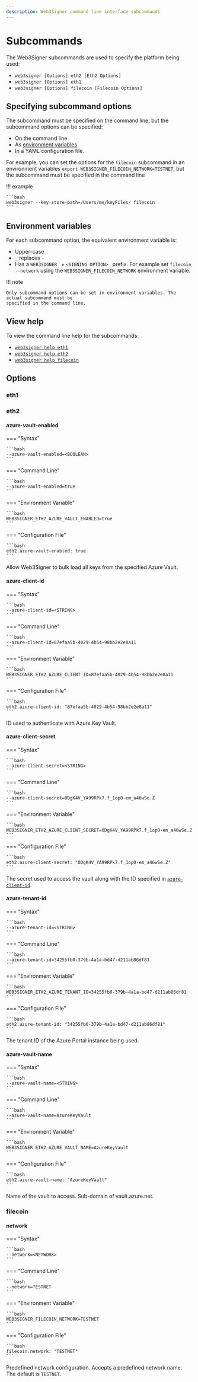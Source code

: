 ```yaml
---
description: Web3Signer command line interface subcommands
---
```


# Subcommands

The Web3Signer subcommands are used to specify the platform being used:

* `web3signer [Options] eth2 [Eth2 Options]`
* `web3signer [Options] eth1`
* `web3signer [Options] filecoin [Filecoin Options]`

## Specifying subcommand options

The subcommand must be specified on the command line, but the subcommand options can be specified:

* On the command line
* As [environment variables](#environment-variables)
* In a YAML configuration file.

For example, you can set the options for the `filecoin` subcommand in an environment variables
`export WEB3SIGNER_FILECOIN_NETWORK=TESTNET`, but the subcommand must be specified in the command line

!!! example

    ```bash
    web3signer --key-store-path=/Users/me/keyFiles/ filecoin
    ```

## Environment variables

For each subcommand option, the equivalent environment variable is:

* Upper-case
* `_` replaces `-`
* Has a `WEB3SIGNER_` + `<SIGNING_OPTION>_` prefix. For example set `filecoin --network`
    using the `WEB3SIGNER_FILECOIN_NETWORK` environment variable.

!!! note

    Only subcommand options can be set in environment variables. The actual subcommand must be
    specified in the command line.

## View help

To view the command line help for the subcommands:

* [`web3signer help eth1`](#eth1)
* [`web3signer help eth2`](#eth2)
* [`web3signer help filecoin`](#filecoin)


## Options

### eth1

### eth2

#### azure-vault-enabled

=== "Syntax"

    ```bash
    --azure-vault-enabled=<BOOLEAN>
    ```

=== "Command Line"

    ```bash
    --azure-vault-enabled=true
    ```

=== "Environment Variable"

    ```bash
    WEB3SIGNER_ETH2_AZURE_VAULT_ENABLED=true
    ```

=== "Configuration File"

    ```bash
    eth2.azure-vault-enabled: true
    ```

Allow Web3Signer to bulk load all keys from the specified Azure Vault.

#### azure-client-id

=== "Syntax"

    ```bash
    --azure-client-id=<STRING>
    ```

=== "Command Line"

    ```bash
    --azure-client-id=87efaa5b-4029-4b54-98bb2e2e8a11
    ```

=== "Environment Variable"

    ```bash
    WEB3SIGNER_ETH2_AZURE_CLIENT_ID=87efaa5b-4029-4b54-98bb2e2e8a11
    ```

=== "Configuration File"

    ```bash
    eth2.azure-client-id: "87efaa5b-4029-4b54-98bb2e2e8a11"
    ```

ID used to authenticate with Azure Key Vault.

#### azure-client-secret

=== "Syntax"

    ```bash
    --azure-client-secret=<STRING>
    ```

=== "Command Line"

    ```bash
    --azure-client-secret=0DgK4V_YA99RPk7.f_1op0-em_a46wSe.Z
    ```

=== "Environment Variable"

    ```bash
    WEB3SIGNER_ETH2_AZURE_CLIENT_SECRET=0DgK4V_YA99RPk7.f_1op0-em_a46wSe.Z
    ```

=== "Configuration File"

    ```bash
    eth2.azure-client-secret: "0DgK4V_YA99RPk7.f_1op0-em_a46wSe.Z"
    ```

The secret used to access the vault along with the ID specified in [`azure-client-id`](#azure-client-id).

#### azure-tenant-id

=== "Syntax"

    ```bash
    --azure-tenant-id=<STRING>
    ```

=== "Command Line"

    ```bash
    --azure-tenant-id=34255fb0-379b-4a1a-bd47-d211ab86df81
    ```

=== "Environment Variable"

    ```bash
    WEB3SIGNER_ETH2_AZURE_TENANT_ID=34255fb0-379b-4a1a-bd47-d211ab86df81
    ```

=== "Configuration File"

    ```bash
    eth2.azure-tenant-id: "34255fb0-379b-4a1a-bd47-d211ab86df81"
    ```

The tenant ID of the Azure Portal instance being used.

#### azure-vault-name

=== "Syntax"

    ```bash
    --azure-vault-name=<STRING>
    ```

=== "Command Line"

    ```bash
    --azure-vault-name=AzureKeyVault
    ```

=== "Environment Variable"

    ```bash
    WEB3SIGNER_ETH2_AZURE_VAULT_NAME=AzureKeyVault
    ```

=== "Configuration File"

    ```bash
    eth2.azure-vault-name: "AzureKeyVault"
    ```

Name of the vault to access. Sub-domain of vault.azure.net.

### filecoin

#### network

=== "Syntax"

    ```bash
    --network=<NETWORK>
    ```

=== "Command Line"

    ```bash
    --network=TESTNET
    ```

=== "Environment Variable"

    ```bash
    WEB3SIGNER_FILECOIN_NETWORK=TESTNET
    ```

=== "Configuration File"

    ```bash
    filecoin.network: "TESTNET"
    ```

Predefined network configuration. Accepts a predefined network name. The default is `TESTNET`.